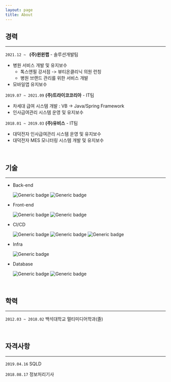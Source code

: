 ```yaml
---
layout: page
title: About
---
```






## 경력
- - -
`2021.12 ~ ` **(주)윈윈랩** - 솔루션개발팀

* 병원 서비스 개발 및 유지보수
  * 톡스앤필 강서점 -> 뷰티온클리닉 의원 런칭
  * 병원 브랜드 관리를 위한 서비스 개발
* 모바일앱 유지보수

`2019.07 ~ 2021.09` **(주)트라이코코리아** - IT팀

* 차세대 급여 시스템 개발 : VB → Java/Spring Framework
* 인사급여관리 시스템 운영 및 유지보수

`2018.01 ~ 2019.03` **(주)유비스** - IT팀

* 대덕전자 인사급여관리 시스템 운영 및 유지보수
* 대덕전자 MES 모니터링 시스템 개발 및 유지보수

<br>

## 기술
- - -
- Back-end
  
  ![Generic badge](https://img.shields.io/badge/-java-99ff99?style=for-the-badge&logo=java&logoColor=black)  ![Generic badge](https://img.shields.io/badge/-Spring-99ff99?style=for-the-badge&logo=spring&logoColor=black)  
  
* Front-end
  
  ![Generic badge](https://img.shields.io/badge/-javascript-cce6ff?style=for-the-badge&logo=javascript&logoColor=black) ![Generic badge](https://img.shields.io/badge/-jquery-cce6ff?style=for-the-badge&logo=jquery&logoColor=black)

* CI/CD

  ![Generic badge](https://img.shields.io/badge/-Subversion-654FF0?style=for-the-badge&logo=Subversion&logoColor=white) ![Generic badge](https://img.shields.io/badge/-GIT-654FF0?style=for-the-badge&logo=Github&logoColor=white) ![Generic badge](https://img.shields.io/badge/-Jenkins-654FF0?style=for-the-badge&logo=Jenkins&logoColor=white)

* Infra

  ![Generic badge](https://img.shields.io/badge/-AWS-ffcc66?style=for-the-badge&logo=Oracle&logoColor=black)

* Database
  
  ![Generic badge](https://img.shields.io/badge/-Oracle-FA5C5C?style=for-the-badge&logo=Oracle&logoColor=black)  ![Generic badge](https://img.shields.io/badge/-Mysql-FA5C5C?style=for-the-badge&logo=MySQL&logoColor=black)

<br>

## 학력
- - -
`2012.03 ~ 2018.02`  백석대학교 멀티미디어학과(졸)

<br>

## 자격사항
- - -
`2019.04.16`  SQLD 

`2018.08.17`  정보처리기사 